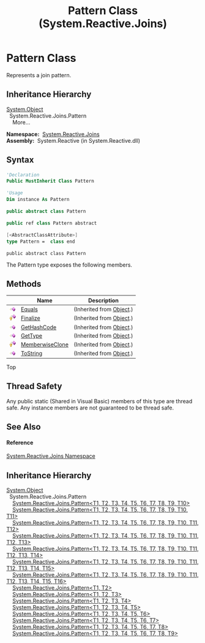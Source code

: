 ﻿---
title: Pattern Class (System.Reactive.Joins)
TOCTitle: Pattern Class
ms:assetid: T:System.Reactive.Joins.Pattern
ms:mtpsurl: https://msdn.microsoft.com/en-us/library/system.reactive.joins.pattern(v=VS.103)
ms:contentKeyID: 36069592
ms.date: 06/28/2011
mtps_version: v=VS.103
f1_keywords:
- System.Reactive.Joins.Pattern
dev_langs:
- CSharp
- JScript
- VB
- FSharp
- c++
---

# Pattern Class

Represents a join pattern.

## Inheritance Hierarchy

[System.Object](https://msdn.microsoft.com/en-us/library/e5kfa45b)  
  System.Reactive.Joins.Pattern  
    More...

**Namespace:**  [System.Reactive.Joins](hh211841\(v=vs.103\).md)  
**Assembly:**  System.Reactive (in System.Reactive.dll)

## Syntax

``` vb
'Declaration
Public MustInherit Class Pattern
```

``` vb
'Usage
Dim instance As Pattern
```

``` csharp
public abstract class Pattern
```

``` c++
public ref class Pattern abstract
```

``` fsharp
[<AbstractClassAttribute>]
type Pattern =  class end
```

``` jscript
public abstract class Pattern
```

The Pattern type exposes the following members.

## Methods

<table>
<thead>
<tr class="header">
<th> </th>
<th>Name</th>
<th>Description</th>
</tr>
</thead>
<tbody>
<tr class="odd">
<td><img src="images\Hh303103.pubmethod(en-us,VS.103).gif" title="Public method" alt="Public method" /></td>
<td><a href="https://msdn.microsoft.com/en-us/library/m:system.object.equals(system.object)(v=VS.103)">Equals</a></td>
<td>(Inherited from <a href="https://msdn.microsoft.com/en-us/library/e5kfa45b">Object</a>.)</td>
</tr>
<tr class="even">
<td><img src="images\Hh303103.protmethod(en-us,VS.103).gif" title="Protected method" alt="Protected method" /></td>
<td><a href="https://msdn.microsoft.com/en-us/library/4k87zsw7">Finalize</a></td>
<td>(Inherited from <a href="https://msdn.microsoft.com/en-us/library/e5kfa45b">Object</a>.)</td>
</tr>
<tr class="odd">
<td><img src="images\Hh303103.pubmethod(en-us,VS.103).gif" title="Public method" alt="Public method" /></td>
<td><a href="https://msdn.microsoft.com/en-us/library/zdee4b3y">GetHashCode</a></td>
<td>(Inherited from <a href="https://msdn.microsoft.com/en-us/library/e5kfa45b">Object</a>.)</td>
</tr>
<tr class="even">
<td><img src="images\Hh303103.pubmethod(en-us,VS.103).gif" title="Public method" alt="Public method" /></td>
<td><a href="https://msdn.microsoft.com/en-us/library/dfwy45w9">GetType</a></td>
<td>(Inherited from <a href="https://msdn.microsoft.com/en-us/library/e5kfa45b">Object</a>.)</td>
</tr>
<tr class="odd">
<td><img src="images\Hh303103.protmethod(en-us,VS.103).gif" title="Protected method" alt="Protected method" /></td>
<td><a href="https://msdn.microsoft.com/en-us/library/57ctke0a">MemberwiseClone</a></td>
<td>(Inherited from <a href="https://msdn.microsoft.com/en-us/library/e5kfa45b">Object</a>.)</td>
</tr>
<tr class="even">
<td><img src="images\Hh303103.pubmethod(en-us,VS.103).gif" title="Public method" alt="Public method" /></td>
<td><a href="https://msdn.microsoft.com/en-us/library/7bxwbwt2">ToString</a></td>
<td>(Inherited from <a href="https://msdn.microsoft.com/en-us/library/e5kfa45b">Object</a>.)</td>
</tr>
</tbody>
</table>

Top

## Thread Safety

Any public static (Shared in Visual Basic) members of this type are thread safe. Any instance members are not guaranteed to be thread safe.

## See Also

#### Reference

[System.Reactive.Joins Namespace](hh211841\(v=vs.103\).md)

## Inheritance Hierarchy

[System.Object](https://msdn.microsoft.com/en-us/library/e5kfa45b)  
  System.Reactive.Joins.Pattern  
    [System.Reactive.Joins.Pattern\<T1, T2, T3, T4, T5, T6, T7, T8, T9, T10\>](hh228972\(v=vs.103\).md)  
    [System.Reactive.Joins.Pattern\<T1, T2, T3, T4, T5, T6, T7, T8, T9, T10, T11\>](hh244276\(v=vs.103\).md)  
    [System.Reactive.Joins.Pattern\<T1, T2, T3, T4, T5, T6, T7, T8, T9, T10, T11, T12\>](hh212053\(v=vs.103\).md)  
    [System.Reactive.Joins.Pattern\<T1, T2, T3, T4, T5, T6, T7, T8, T9, T10, T11, T12, T13\>](hh229423\(v=vs.103\).md)  
    [System.Reactive.Joins.Pattern\<T1, T2, T3, T4, T5, T6, T7, T8, T9, T10, T11, T12, T13, T14\>](hh229703\(v=vs.103\).md)  
    [System.Reactive.Joins.Pattern\<T1, T2, T3, T4, T5, T6, T7, T8, T9, T10, T11, T12, T13, T14, T15\>](hh229595\(v=vs.103\).md)  
    [System.Reactive.Joins.Pattern\<T1, T2, T3, T4, T5, T6, T7, T8, T9, T10, T11, T12, T13, T14, T15, T16\>](hh228995\(v=vs.103\).md)  
    [System.Reactive.Joins.Pattern\<T1, T2\>](hh229293\(v=vs.103\).md)  
    [System.Reactive.Joins.Pattern\<T1, T2, T3\>](hh229557\(v=vs.103\).md)  
    [System.Reactive.Joins.Pattern\<T1, T2, T3, T4\>](hh229732\(v=vs.103\).md)  
    [System.Reactive.Joins.Pattern\<T1, T2, T3, T4, T5\>](hh211959\(v=vs.103\).md)  
    [System.Reactive.Joins.Pattern\<T1, T2, T3, T4, T5, T6\>](hh229316\(v=vs.103\).md)  
    [System.Reactive.Joins.Pattern\<T1, T2, T3, T4, T5, T6, T7\>](hh229680\(v=vs.103\).md)  
    [System.Reactive.Joins.Pattern\<T1, T2, T3, T4, T5, T6, T7, T8\>](hh229671\(v=vs.103\).md)  
    [System.Reactive.Joins.Pattern\<T1, T2, T3, T4, T5, T6, T7, T8, T9\>](hh229459\(v=vs.103\).md)

